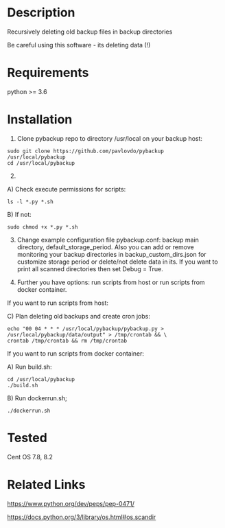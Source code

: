 Description
===========
Recursively deleting old backup files in backup directories

Be careful using this software - its deleting data (!)


Requirements
============
python >= 3.6


Installation
============
1) Clone pybackup repo to directory /usr/local on your backup host:
```
sudo git clone https://github.com/pavlovdo/pybackup /usr/local/pybackup
cd /usr/local/pybackup
```

2) 
A) Check execute permissions for scripts:
```
ls -l *.py *.sh
```
B) If not:
```
sudo chmod +x *.py *.sh
```

3) Change example configuration file pybackup.conf: backup main directory, default_storage_period.
Also you can add or remove monitoring your backup directories in backup_custom_dirs.json for customize
 storage period or delete/not delete data in its.
 If you want to print all scanned directories then set Debug = True.

4) Further you have options: run scripts from host or run scripts from docker container.

If you want to run scripts from host:

C) Plan deleting old backups and create cron jobs:
```
echo "00 04 * * * /usr/local/pybackup/pybackup.py > /usr/local/pybackup/data/output" > /tmp/crontab && \
crontab /tmp/crontab && rm /tmp/crontab
```

If you want to run scripts from docker container:

A) Run build.sh:
```
cd /usr/local/pybackup
./build.sh
```

B) Run dockerrun.sh;
```
./dockerrun.sh
```


Tested
======
Cent OS 7.8, 8.2



Related Links
=============
https://www.python.org/dev/peps/pep-0471/

https://docs.python.org/3/library/os.html#os.scandir
